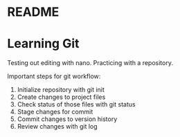 # README #

# Learning Git #
Testing out editing with nano.
Practicing with a repository.

Important steps for git workflow:

1. Initialize repository with git init
2. Create changes to project files
3. Check status of those files with git status
4. Stage changes for commit
5. Commit changes to version history
6. Review changes with git log

